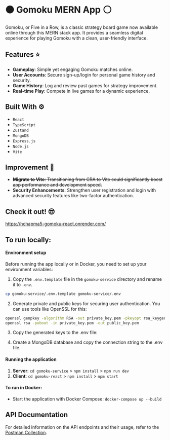 # ⚫ Gomoku MERN App ⚪

Gomoku, or Five in a Row, is a classic strategy board game now available online through this MERN stack app. It provides a seamless digital experience for playing Gomoku with a clean, user-friendly interface.

## Features ⭐

- **Gameplay**: Simple yet engaging Gomoku matches online.
- **User Accounts**: Secure sign-up/login for personal game history and security.
- **Game History**: Log and review past games for strategy improvement.
- **Real-time Play**: Compete in live games for a dynamic experience.

## Built With ⚙️
- `React`
- `TypeScript`
- `Zustand`
- `MongoDB`
- `Express.js`
- `Node.js`
- `Vite`

## Improvement 💭

- ~~**Migrate to Vite**: Transitioning from CRA to Vite could significantly boost app performance and development speed.~~
- **Security Enhancements**: Strengthen user registration and login with advanced security features like two-factor authentication.

## Check it out! 😎

https://hchapma5-gomoku-react.onrender.com/

## To run locally:

#### Environment setup

Before running the app locally or in Docker, you need to set up your environment variables:

1. Copy the `.env.template` file in the `gomoku-service` directory and rename it to `.env`.
   
```bash
cp gomoku-service/.env.template gomoku-service/.env
```

2. Generate private and public keys for securing user authentication. You can use tools like OpenSSL for this:
   
```bash
openssl genpkey -algorithm RSA -out private_key.pem -pkeyopt rsa_keygen_bits:2048
openssl rsa -pubout -in private_key.pem -out public_key.pem
```

3. Copy the generated keys to the .env file:
   
5. Create a MongoDB database and copy the connection string to the .env file.

#### Running the application

1. **Server**: `cd gomoku-service` > `npm install` > `npm run dev`
2. **Client**: `cd gomoku-react` > `npm install` > `npm start`
   
#### To run in Docker:

- Start the application with Docker Compose: `docker-compose up --build`

## API Documentation

For detailed information on the API endpoints and their usage, refer to the [Postman Collection](https://www.postman.com/hchapma5/workspace/my-workspace/collection/28201884-f1052827-c90b-4c96-bd64-b6e442bd43c4?action=share&creator=28201884).
